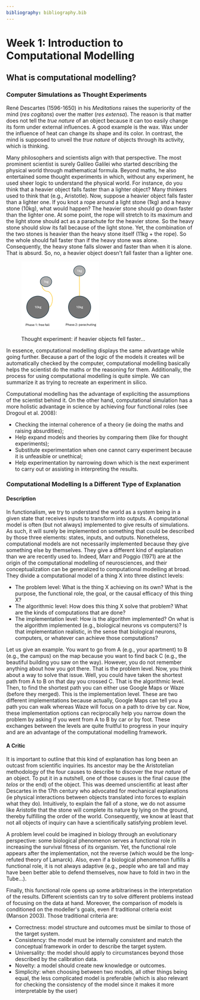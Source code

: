```yaml
---
bibliography: bibliography.bib
---
```


# Week 1: Introduction to Computational Modelling

## What is computational modelling?

### Computer Simulations as Thought Experiments

René Descartes (1596-1650) in his _Meditations_ raises the superiority of the mind (_res cogitans_) over the matter (_res extensa_). The reason is that matter does not tell the _true nature_ of an object because it can too easily change its form under external influences. A good example is the wax. Wax under the influence of heat can change its shape and its color. In contrast, the mind is supposed to unveil the _true nature_ of objects through its activity, which is thinking.

Many philosophers and scientists align with that perspective. The most prominent scientist is surely Galileo Galilei who started describing the physical world through mathematical formula. Beyond maths, he also entertained some thought experiments in which, without any experiment, he used sheer logic to understand the physical world. For instance, do you think that a heavier object falls faster than a lighter object? Many thinkers used to think that (e.g., Aristotle). Now, suppose a heavier object falls faster than a lighter one. If you knot a rope around a light stone (1kg) and a heavy stone (10kg), what would happen? The heavier stone should go down faster than the lighter one. At some point, the rope will stretch to its maximum and the light stone should act as a parachute for the heavier stone. So the heavy stone should slow its fall because of the light stone. Yet, the combination of the two stones is heavier than the heavy stone itself (11kg + the rope). So the whole should fall faster than if the heavy stone was alone. Consequently, the heavy stone falls slower and faster than when it is alone. That is absurd. So, no, a heavier object doesn't fall faster than a lighter one.

<figure><img src="../.gitbook/assets/thought_exp_fall.png" alt="" width="209"><figcaption><p>Thought experiment: if heavier objects fell faster...</p></figcaption></figure>

In essence, computational modelling displays the same advantage while going further. Because a part of the logic of the models it creates will be automatically checked by the computer, computational modelling basically helps the scientist do the maths or the reasoning for them. Additionally, the process for using computational modelling is quite simple. We can summarize it as trying to recreate an experiment in silico.

Computational modelling has the advantage of expliciting the assumptions of the scientist behind it. On the other hand, computational simulation has a more holistic advantage in science by achieving four functional roles (see Drogoul et al. 2008):

* Checking the internal coherence of a theory (ie doing the maths and raising absurdities);
* Help expand models and theories by comparing them (like for thought experiments);
* Substitute experimentation when one cannot carry experiment because it is unfeasible or unethical;
* Help experimentation by narrowing down which is the next experiment to carry out or assisting in interpreting the results.

### Computational Modelling Is a Different Type of Explanation

#### Description

In functionalism, we try to understand the world as a system being in a given state that receives inputs to transform into outputs. A computational model is often (but not always) implemented to give results of simulations. As such, it will surely be implemented on something that could be described by those three elements: states, inputs, and outputs. Nonetheless, computational models are not necessarily implemented because they give something else by themselves. They give a different kind of explanation than we are recently used to. Indeed, Marr and Poggio (1971) are at the origin of the computational modelling of neurosciences, and their conceptualization can be generalized to computational modelling at broad. They divide a computational model of a thing X into three distinct levels:

* The problem level: What is the thing X achieving on its own? What is the purpose, the functional role, the goal, or the causal efficacy of this thing X?
* The algorithmic level: How does this thing X solve that problem? What are the kinds of computations that are done?
* The implementation level: How is the algorithm implemented? On what is the algorithm implemented (e.g., biological neurons vs computers)? Is that implementation realistic, in the sense that biological neurons, computers, or whatever can achieve those computations?

Let us give an example. You want to go from A (e.g., your apartment) to B (e.g., the campus) on the map because you want to find back C (e.g., the beautiful building you saw on the way). However, you do not remember anything about how you got there. That is the problem level. Now, you think about a way to solve that issue. Well, you could have taken the shortest path from A to B on that day you crossed C. That is the algorithmic level. Then, to find the shortest path you can either use Google Maps or Waze (before they merged). This is the implementation level. These are two different implementations because actually, Google Maps can tell you a path you can walk whereas Waze will focus on a path to drive by car. Now, these implementation options can reciprocally help you narrow down the problem by asking if you went from A to B by car or by foot. These exchanges between the levels are quite fruitful to progress in your inquiry and are an advantage of the computational modelling framework.

#### A Critic

It is important to outline that this kind of explanation has long been an outcast from scientific inquiries. Its ancestor may be the Aristotelian methodology of the four causes to describe to discover the _true nature_ of an object. To put it in a nutshell, one of those causes is the final cause (the _telos_ or the end) of the object. This was deemed unscientific at least after Descartes in the 17th century who advocated for mechanical explanations (ie physical interactions between objects translated into forces to explain what they do). Intuitively, to explain the fall of a stone, we do not assume like Aristotle that the stone will complete its nature by lying on the ground, thereby fulfilling the order of the world. Consequently, we know at least that not all objects of inquiry can have a scientifically satisfying problem level.

A problem level could be imagined in biology through an evolutionary perspective: some biological phenomenon serves a functional role in increasing the survival fitness of its organism. Yet, the functional role appears after the implementation, not the reverse (which would be the long-refuted theory of Lamarck). Also, even if a biological phenomenon fulfills a functional role, it is not always adaptive (e.g., people who are tall and may have been better able to defend themselves, now have to fold in two in the Tube...).

Finally, this functional role opens up some arbitrariness in the interpretation of the results. Different scientists can try to solve different problems instead of focusing on the data at hand. Moreover, the comparison of models is conditioned on the modeller's goals, even if traditional criteria exist (Manson 2003). Those traditional criteria are:

* Correctness: model structure and outcomes must be similar to those of the target system.
* Consistency: the model must be internally consistent and match the conceptual framework in order to describe the target system.
* Universality: the model should apply to circumstances beyond those described by the calibration data.
* Novelty: a model should create new knowledge or outcomes.
* Simplicity: when choosing between two models, all other things being equal, the less complicated model is preferable (which is also relevant for checking the consistency of the model since it makes it more interpretable by the user)
